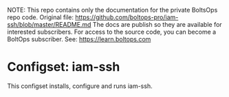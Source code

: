 <!-- note marker start -->
NOTE: This repo contains only the documentation for the private BoltsOps repo code.
Original file: https://github.com/boltops-pro/iam-ssh/blob/master/README.md
The docs are publish so they are available for interested subscribers.
For access to the source code, you can become a BoltOps subscriber.
See: https://learn.boltops.com

<!-- note marker end -->

# Configset: iam-ssh

This configset installs, configure and runs iam-ssh.